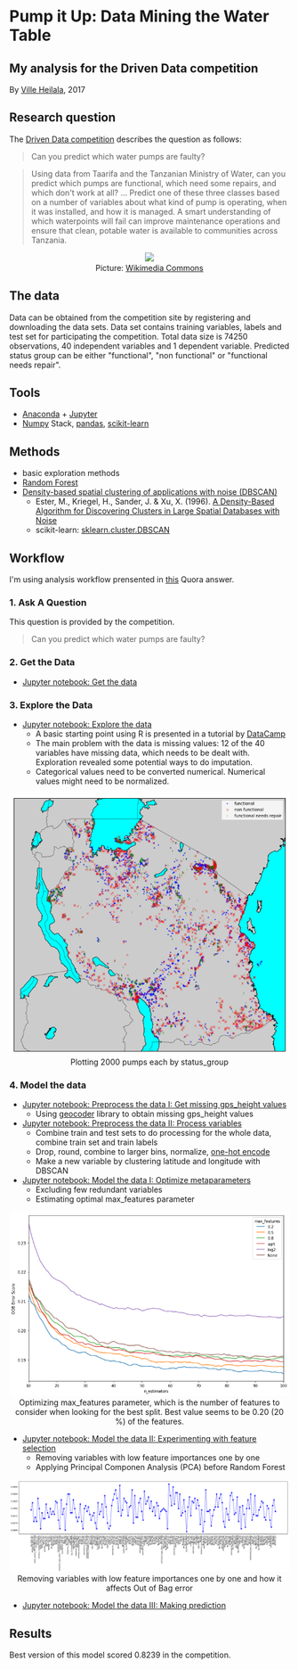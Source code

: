# Pump it Up: Data Mining the Water Table
## My analysis for the Driven Data competition

By [Ville Heilala](https://heila.la), 2017

## Research question

The [Driven Data competition](https://www.drivendata.org/competitions/7/pump-it-up-data-mining-the-water-table/) describes the question as follows:

>Can you predict which water pumps are faulty?

>Using data from Taarifa and the Tanzanian Ministry of Water, can you predict which pumps are functional, which need some repairs, and which don't work at all? ... Predict one of these three classes based on a number of variables about what kind of pump is operating, when it was installed, and how it is managed. A smart understanding of which waterpoints will fail can improve maintenance operations and ensure that clean, potable water is available to communities across Tanzania.

<p align="center">
  <img src="https://upload.wikimedia.org/wikipedia/commons/0/04/Flickr_-_usaid.africa_-_Water_pump_provided_by_USAID.jpg" width="500"/><br>
  Picture: <a href="https://commons.wikimedia.org/wiki/File:Flickr_-_usaid.africa_-_Water_pump_provided_by_USAID.jpg">Wikimedia Commons</a>
</p>

## The data

Data can be obtained from the competition site by registering and downloading the data sets. Data set contains training variables, labels and test set for participating the competition. Total data size is 74250 observations, 40 independent variables and 1 dependent variable. Predicted status group can be either "functional", "non functional" or "functional needs repair".

## Tools

* [Anaconda](https://www.continuum.io/) + [Jupyter](http://jupyter.org/)
* [Numpy](http://www.numpy.org/) Stack, [pandas](http://pandas.pydata.org/), [scikit-learn](http://scikit-learn.org/stable/)

## Methods

* basic exploration methods
* [Random Forest](random_forest.md)
* [Density-based spatial clustering of applications with noise (DBSCAN)](https://en.wikipedia.org/wiki/DBSCAN)
  * Ester, M., Kriegel, H., Sander, J. & Xu, X. (1996). [A Density-Based Algorithm for Discovering Clusters in Large Spatial Databases with Noise](https://www.aaai.org/Papers/KDD/1996/KDD96-037.pdf)
  * scikit-learn: [sklearn.cluster.DBSCAN](http://scikit-learn.org/stable/modules/generated/sklearn.cluster.DBSCAN.html)

## Workflow

I'm using analysis workflow prensented in [this](https://www.quora.com/What-is-the-workflow-or-process-of-a-data-scientist) Quora answer.

### 1. Ask A Question

This question is provided by the competition.

>Can you predict which water pumps are faulty?

### 2. Get the Data

* [Jupyter notebook: Get the data](pumpitup_getdata.ipynb)

### 3. Explore the Data

* [Jupyter notebook: Explore the data](pumpitup_explore.ipynb)
  * A basic starting point using R is presented in a tutorial by [DataCamp](https://www.datacamp.com/community/open-courses/drivendata-water-pumps-challenge#gs.UjARtQI)
  * The main problem with the data is missing values: 12 of the 40 variables have missing data, which needs to be dealt with. Exploration revealed some potential ways to do imputation.
  * Categorical values need to be converted numerical. Numerical values might need to be normalized.
  
<p align="center">
  <img src="status_group_map.png"/><br>
  Plotting 2000 pumps each by status_group
</p>

### 4. Model the data

* [Jupyter notebook: Preprocess the data I: Get missing gps_height values](pumpitup_missing_gps_height.ipynb)
  * Using [geocoder](http://geocoder.readthedocs.io/) library to obtain missing gps_height values
* [Jupyter notebook: Preprocess the data II: Process variables](pumpitup_preprocess.ipynb)
  * Combine train and test sets to do processing for the whole data, combine train set and train labels
  * Drop, round, combine to larger bins, normalize, [one-hot encode](https://www.quora.com/What-is-one-hot-encoding-and-when-is-it-used-in-data-science)
  * Make a new variable by clustering latitude and longitude with DBSCAN
* [Jupyter notebook: Model the data I: Optimize metaparameters](pumpitup_model_metaparameters.ipynb)
  * Excluding few redundant variables
  * Estimating optimal max_features parameter

<p align="center">
  <img src="max_features.png"/><br>
  Optimizing max_features parameter, which is the number of features to consider when looking for the best split. Best value seems to be 0.20 (20 %) of the features.
</p>

* [Jupyter notebook: Model the data II: Experimenting with feature selection](pumpitup_model_feature_selection.ipynb)
  * Removing variables with low feature importances one by one
  * Applying Principal Componen Analysis (PCA) before Random Forest
  
 <p align="center">
  <img src="feature_selection.png"/><br>
  Removing variables with low feature importances one by one and how it affects Out of Bag error
</p>
  
* [Jupyter notebook: Model the data III: Making prediction](pumpitup_model.ipynb)

## Results

Best version of this model scored 0.8239 in the competition.
